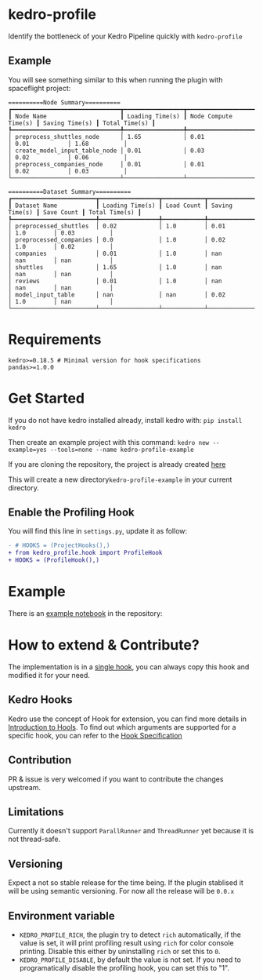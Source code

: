 # kedro-profile

Identify the bottleneck of your Kedro Pipeline quickly with `kedro-profile`

## Example

You will see something similar to this when running the plugin with spaceflight project:

```
==========Node Summary==========
┏━━━━━━━━━━━━━━━━━━━━━━━━━━━━━━━┳━━━━━━━━━━━━━━━━━┳━━━━━━━━━━━━━━━━━━━━━━┳━━━━━━━━━━━━━━━━┳━━━━━━━━━━━━━━━┓
┃ Node Name                     ┃ Loading Time(s) ┃ Node Compute Time(s) ┃ Saving Time(s) ┃ Total Time(s) ┃
┡━━━━━━━━━━━━━━━━━━━━━━━━━━━━━━━╇━━━━━━━━━━━━━━━━━╇━━━━━━━━━━━━━━━━━━━━━━╇━━━━━━━━━━━━━━━━╇━━━━━━━━━━━━━━━┩
│ preprocess_shuttles_node      │ 1.65            │ 0.01                 │ 0.01           │ 1.68          │
│ create_model_input_table_node │ 0.01            │ 0.03                 │ 0.02           │ 0.06          │
│ preprocess_companies_node     │ 0.01            │ 0.01                 │ 0.02           │ 0.03          │
└───────────────────────────────┴─────────────────┴──────────────────────┴────────────────┴───────────────┘

==========Dataset Summary==========
┏━━━━━━━━━━━━━━━━━━━━━━━━┳━━━━━━━━━━━━━━━━━┳━━━━━━━━━━━━┳━━━━━━━━━━━━━━━━┳━━━━━━━━━━━━┳━━━━━━━━━━━━━━━┓
┃ Dataset Name           ┃ Loading Time(s) ┃ Load Count ┃ Saving Time(s) ┃ Save Count ┃ Total Time(s) ┃
┡━━━━━━━━━━━━━━━━━━━━━━━━╇━━━━━━━━━━━━━━━━━╇━━━━━━━━━━━━╇━━━━━━━━━━━━━━━━╇━━━━━━━━━━━━╇━━━━━━━━━━━━━━━┩
│ preprocessed_shuttles  │ 0.02            │ 1.0        │ 0.01           │ 1.0        │ 0.03          │
│ preprocessed_companies │ 0.0             │ 1.0        │ 0.02           │ 1.0        │ 0.02          │
│ companies              │ 0.01            │ 1.0        │ nan            │ nan        │ nan           │
│ shuttles               │ 1.65            │ 1.0        │ nan            │ nan        │ nan           │
│ reviews                │ 0.01            │ 1.0        │ nan            │ nan        │ nan           │
│ model_input_table      │ nan             │ nan        │ 0.02           │ 1.0        │ nan           │
└────────────────────────┴─────────────────┴────────────┴────────────────┴────────────┴───────────────┘
```

# Requirements

```
kedro>=0.18.5 # Minimal version for hook specifications
pandas>=1.0.0
```

# Get Started

If you do not have kedro installed already, install kedro with:
`pip install kedro`

Then create an example project with this command:
`kedro new --example=yes --tools=none --name kedro-profile-example`

If you are cloning the repository, the project is already created [here](kedro-profile-example/)

This will create a new directory`kedro-profile-example` in your current directory.

## Enable the Profiling Hook

You will find this line in `settings.py`, update it as follow:

```diff
- # HOOKS = (ProjectHooks(),)
+ from kedro_profile.hook import ProfileHook
+ HOOKS = (ProfileHook(),)
```

# Example

There is an [example notebook](kedro-profile-example/notebooks/demo.ipynb) in the repository:

# How to extend & Contribute?

The implementation is in a [single hook](src/kedro_profile/hook.py), you can always copy this hook and modified it for your need.

## Kedro Hooks

Kedro use the concept of Hook for extension, you can find more details in [Introduction to Hools](https://docs.kedro.org/en/stable/hooks/introduction.html). To find out which arguments are supported for a specific hook, you can refer to the [Hook Specification](https://docs.kedro.org/en/stable/api/kedro.framework.hooks.specs.html#module-kedro.framework.hooks.specs)

## Contribution

PR & issue is very welcomed if you want to contribute the changes upstream.

## Limitations

Currently it doesn't support `ParallRunner` and `ThreadRunner` yet because it is not thread-safe.

## Versioning

Expect a not so stable release for the time being. If the plugin stablised it will be using semantic versioning. For now all the release will be `0.0.x`

## Environment variable

- `KEDRO_PROFILE_RICH`, the plugin try to detect `rich` automatically, if the value is set, it will print profiling result using `rich` for color console printing. Disable this either by uninstalling `rich` or set this to `0`.
- `KEDRO_PROFILE_DISABLE`, by default the value is not set. If you need to programatically disable the profiling hook, you can set this to "1".
